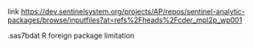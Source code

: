 
link https://dev.sentinelsystem.org/projects/AP/repos/sentinel-analytic-packages/browse/inputfiles?at=refs%2Fheads%2Fcder_mpl2p_wp001

.sas7bdat
R foreign package limitation


